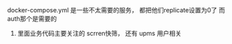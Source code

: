 docker-compose.yml 是一些不太需要的服务， 都把他们replicate设置为0了
而 auth那个是需要的

1. 里面业务代码主要关注的 scrren快筛， 还有 upms 用户相关
